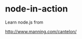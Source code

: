 node-in-action
==============

Learn node.js from <nodejs in action>

http://www.manning.com/cantelon/
